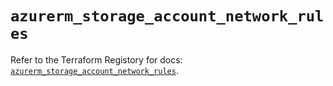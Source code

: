 # `azurerm_storage_account_network_rules`

Refer to the Terraform Registory for docs: [`azurerm_storage_account_network_rules`](https://registry.terraform.io/providers/hashicorp/azurerm/3.64.0/docs/resources/storage_account_network_rules).
